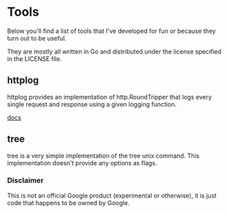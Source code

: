 Tools
=====

Below you'll find a list of tools that I've developed for fun or because they turn out to be useful.

They are mostly all written in Go and distributed under the license specified in the LICENSE file.

## httplog

httplog provides an implementation of http.RoundTripper that logs every single request and response using a given logging function.

[docs](http://godoc.org/github.com/campoy/tools/httplog)

## tree

tree is a very simple implementation of the tree unix command.
This implementation doesn't provide any options as flags.

### Disclaimer

This is not an official Google product (experimental or otherwise), it is just
code that happens to be owned by Google.
